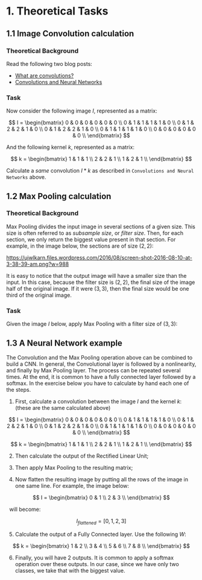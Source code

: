 # 1. Theoretical Tasks

## 1.1 Image Convolution calculation

### Theoretical Background

Read the following two blog posts:

 * [What are convolutions?](https://vaulttech.github.io/2017/08/12/what-are-convolutions/)
 * [Convolutions and Neural Networks](https://vaulttech.github.io/2017/08/28/convolutions-and-neural-networks/)

### Task

Now consider the following image $I$, represented as a matrix:

$$
I = 
\begin{bmatrix}
0  & 0  & 0  & 0  & 0  & 0 \\
0  & 1  & 1  & 1  & 1  & 0 \\
0  & 1  & 2  & 2  & 1  & 0 \\
0  & 1  & 2  & 2  & 1  & 0 \\
0  & 1  & 1  & 1  & 1  & 0 \\
0  & 0  & 0  & 0  & 0  & 0 \\
\end{bmatrix}
$$

And the following kernel $k$, represented as a matrix:

$$
k =
\begin{bmatrix}
1  & 1  & 1  \\
2  & 2  & 1  \\
1  & 2  & 1  \\
\end{bmatrix}
$$

Calculate a _same_ convolution $I \ast k$ as described in `Convolutions and
Neural Networks` above.

## 1.2 Max Pooling calculation

### Theoretical Background

Max Pooling divides the input image in several sections of a given size. This
size is often referred to as _subsample size_, or _filter size_. Then,
for each section, we only return the biggest value present in that section.
For example, in the image below, the sections are of size $(2,2)$:

https://ujwlkarn.files.wordpress.com/2016/08/screen-shot-2016-08-10-at-3-38-39-am.png?w=988

It is easy to notice that the output image will have a smaller size than the
input. In this case, because the filter size is $(2,2)$, the final size of the
image half of the original image. If it were $(3,3)$, then the final size
would be one third of the original image.


### Task

Given the image $I$ below, apply Max Pooling with a filter size of $(3,3)$:

## 1.3 A Neural Network example

The Convolution and the Max Pooling operation above can be combined to build
a CNN. In general, the Convolutional layer is followed by a nonlinearity, and
finally by Max Pooling layer. The process can be repeated several times.
At the end, it is common to have a fully connected layer followed by a
softmax. In the exercise below you have to calculate by hand each one of the
steps.

 1) First, calculate a convolution between the image $I$ and the kernel $k$:
    (these are the same calculated above)

$$
I = 
\begin{bmatrix}
0  & 0  & 0  & 0  & 0  & 0 \\
0  & 1  & 1  & 1  & 1  & 0 \\
0  & 1  & 2  & 2  & 1  & 0 \\
0  & 1  & 2  & 2  & 1  & 0 \\
0  & 1  & 1  & 1  & 1  & 0 \\
0  & 0  & 0  & 0  & 0  & 0 \\
\end{bmatrix}
$$

$$
k =
\begin{bmatrix}
1  & 1  & 1  \\
2  & 2  & 1  \\
1  & 2  & 1  \\
\end{bmatrix}
$$

 2) Then calculate the output of the Rectified Linear Unit;

 3) Then apply Max Pooling to the resulting matrix;

 4) Now flatten the resulting image by putting all the rows of the image in
    one same line. For example, the image below:

$$
I = 
\begin{bmatrix}
0  & 1  \\
2  & 3  \\
\end{bmatrix}
$$

&nbsp; will become:

$$
I_{flattened} = [0, 1, 2, 3]
$$

 5) Calculate the output of a Fully Connected layer. Use the following $W$:

$$
k =
\begin{bmatrix}
1  & 2  \\
3  & 4  \\
5  & 6  \\
7  & 8  \\
\end{bmatrix}
$$

 6) Finally, you will have 2 outputs. It is common to apply a softmax operation
    over these outputs. In our case, since we have only two classes, we take
    that with the biggest value.





